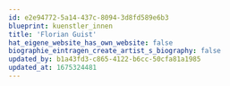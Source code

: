 ```yaml
---
id: e2e94772-5a14-437c-8094-3d8fd589e6b3
blueprint: kuenstler_innen
title: 'Florian Guist'
hat_eigene_website_has_own_website: false
biographie_eintragen_create_artist_s_biography: false
updated_by: b1a43fd3-c865-4122-b6cc-50cfa81a1985
updated_at: 1675324481
---
```

